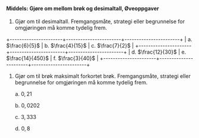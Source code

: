 
#### Middels: Gjøre om mellom brøk og desimaltall,  Øveoppgaver

1. Gjør om til desimaltall. Fremgangsmåte, strategi eller begrunnelse
   for omgjøringen må komme tydelig frem.

+----------------------+-----------------------+-----------------------+
| a\. $\frac{6}{5}$    | b\. $\frac{4}{15}$    | c\. $\frac{7}{2}$     |
+----------------------+-----------------------+-----------------------+
| d\. $\frac{12}{30}$  | e\.  $\frac{14}{450}$ | f\. $\frac{3}{40}$    |
+----------------------+-----------------------+-----------------------+

1. Gjør om til brøk maksimalt forkortet brøk. Fremgangsmåte, strategi
   eller begrunnelse for omgjøringen må komme tydelig frem.

   a. $0,21$

   b. $0,0202$

   c. $3,333$

   d. $0,8$

